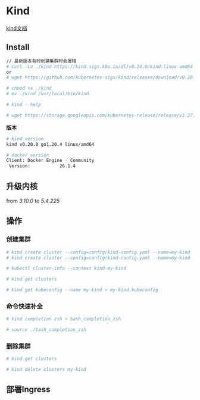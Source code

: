 # Kind

[kind文档](https://kind.sigs.k8s.io/docs/user/quick-start/)

## Install

```bash
// 最新版本有时创建集群时会报错
# curl -Lo ./kind https://kind.sigs.k8s.io/dl/v0.24.0/kind-linux-amd64
or
# wget https://github.com/kubernetes-sigs/kind/releases/download/v0.20.0/kind-linux-amd64

# chmod +x ./kind
# mv ./kind /usr/local/bin/kind

# kind --help
```


```bash
# wget https://storage.googleapis.com/kubernetes-release/release/v1.27.3/bin/linux/amd64/kubectl
```

**版本**
```bash
# kind version
kind v0.20.0 go1.20.4 linux/amd64

# docker version
Client: Docker Engine - Community
 Version:           26.1.4
```

## 升级内核

from _3.10.0_ to _5.4.225_


## 操作

### 创建集群
```bash
# kind create cluster --config=config/kind-config.yaml --name=my-kind
# kind create cluster --config=config/kind-config.yaml --name=my-kind --image kindest/node:latest

# kubectl cluster-info --context kind-my-kind

# kind get clusters

# kind get kubeconfig --name my-kind > my-kind.kubeconfig
```

### 命令快速补全
```bash
# kind completion zsh > bash_completion_zsh

# source ./bash_completion_zsh
```


### 删除集群
```bash
# kind get clusters

# kind delete clusters my-kind
```

## 部署Ingress

